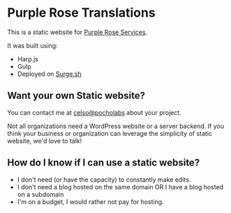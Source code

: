 # Purple Rose Translations
This is a static website for [Purple Rose Services](#).

It was built using:
- Harp.js
- Gulp
- Deployed on [Surge.sh](http://surge.sh)

## Want your own Static website?

You can contact me at [celso@pocholabs](mailto:celso@pocholabs) about your project.

Not all organizations need a WordPress website or a server backend. If you think your business or organization can leverage the simplicity of static website, we'd love to talk!

## How do I know if I can use a static website?

- I don't need (or have the capacity) to constantly make edits.
- I don't need a blog hosted on the same domain OR I have a blog hosted on a subdomain
- I'm on a budget, I would rather not pay for hosting.